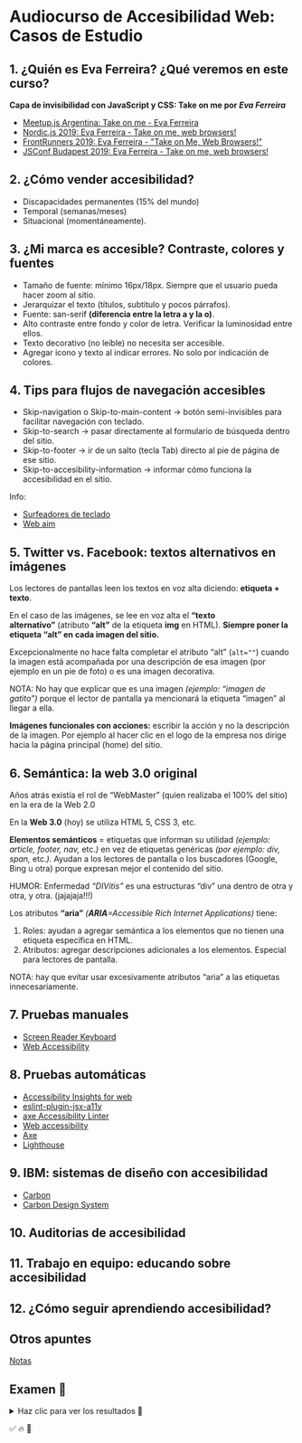 # Audiocurso de Accesibilidad Web: Casos de Estudio

## 1. ¿Quién es Eva Ferreira? ¿Qué veremos en este curso?

**Capa de invisibilidad con JavaScript y CSS: Take on me por _Eva Ferreira_**

- [Meetup.js Argentina: Take on me - Eva Ferreira](https://youtu.be/pAgDRCQLwQs)
- [Nordic.js 2019: Eva Ferreira - Take on me, web browsers!](https://youtu.be/kPEdQU-LEB4)
- [FrontRunners 2019: Eva Ferreira - "Take on Me, Web Browsers!"](https://youtu.be/11DHJISR3b8)
- [JSConf Budapest 2019: Eva Ferreira - Take on me, web browsers!](https://youtu.be/d4gSor3KyIw)

## 2. ¿Cómo vender accesibilidad?

- Discapacidades permanentes (15% del mundo)
- Temporal (semanas/meses)
- Situacional (momentáneamente).

## 3. ¿Mi marca es accesible? Contraste, colores y fuentes

- Tamaño de fuente: mínimo 16px/18px. Siempre que el usuario pueda hacer zoom al sitio.
- Jerarquizar el texto (títulos, subtitulo y pocos párrafos).
- Fuente: san-serif **(diferencia entre la letra a y la o)**.
- Alto contraste entre fondo y color de letra. Verificar la luminosidad entre ellos.
- Texto decorativo (no leíble) no necesita ser accesible.
- Agregar icono y texto al indicar errores. No solo por indicación de colores.

## 4. Tips para flujos de navegación accesibles

- Skip-navigation o Skip-to-main-content → botón semi-invisibles para facilitar navegación con teclado.
- Skip-to-search → pasar directamente al formulario de búsqueda dentro del sitio.
- Skip-to-footer → ir de un salto (tecla Tab) directo al pie de página de ese sitio.
- Skip-to-accesibility-information → informar cómo funciona la accesibilidad en el sitio.

Info:

- [Surfeadores de teclado](https://static.platzi.com/media/public/uploads/clase-4-script_4890012a-40c2-4fb2-983a-24d4ef20b2b2.pdf)
- [Web aim](https://webaim.org/techniques/css/invisiblecontent/)

## 5. Twitter vs. Facebook: textos alternativos en imágenes

Los lectores de pantallas leen los textos en voz alta diciendo: **etiqueta + texto**.

En el caso de las imágenes, se lee en voz alta el **“texto alternativo”** (atributo **“alt”** de la etiqueta **img** en HTML). **Siempre poner la etiqueta “alt” en cada imagen del sitio.**

Excepcionalmente no hace falta completar el atributo “alt” (`alt=""`) cuando la imagen está acompañada por una descripción de esa imagen (por ejemplo en un pie de foto) o es una imagen decorativa.

NOTA: No hay que explicar que es una imagen _(ejemplo: “imagen de gatito”)_ porque el lector de pantalla ya mencionará la etiqueta “imagen” al llegar a ella.

**Imágenes funcionales con acciones:** escribir la acción y no la descripción de la imagen. Por ejemplo al hacer clic en el logo de la empresa nos dirige hacia la página principal (home) del sitio.

## 6. Semántica: la web 3.0 original

Años atrás existía el rol de “WebMaster” (quien realizaba el 100% del sitio) en la era de la Web 2.0

En la **Web 3.0** (hoy) se utiliza HTML 5, CSS 3, etc.

**Elementos semánticos** = etiquetas que informan su utilidad _(ejemplo: article, footer, nav,_ etc._)_ en vez de etiquetas genéricas _(por ejemplo: div, span,_ etc._)_. Ayudan a los lectores de pantalla o los buscadores (Google, Bing u otra) porque expresan mejor el contenido del sitio.

HUMOR: Enfermedad _“DIVitis”_ es una estructuras “div” una dentro de otra y otra, y otra. (jajajaja!!!)

Los atributos **“aria”** _(**ARIA**=Accessible Rich Internet Applications)_ tiene:

1. Roles: ayudan a agregar semántica a los elementos que no tienen una etiqueta específica en HTML.
2. Atributos: agregar descripciones adicionales a los elementos. Especial para lectores de pantalla.

NOTA: hay que evitar usar excesivamente atributos “aria” a las etiquetas innecesariamente.

## 7. Pruebas manuales

- [Screen Reader Keyboard](https://dequeuniversity.com/screenreaders/)
- [Web Accessibility](https://www.udacity.com/course/web-accessibility--ud891)

## 8. Pruebas automáticas

- [Accessibility Insights for web](https://chromewebstore.google.com/detail/accessibility-insights-fo/pbjjkligggfmakdaogkfomddhfmpjeni?hl=en)
- [eslint-plugin-jsx-a11y](https://www.npmjs.com/package/eslint-plugin-jsx-a11y)
- [axe Accessibility Linter](https://marketplace.visualstudio.com/items?itemName=deque-systems.vscode-axe-linter)
- [Web accessibility](https://wave.webaim.org/)
- [Axe](https://www.deque.com/axe/)
- [Lighthouse](https://github.com/GoogleChrome/lighthouse)

## 9. IBM: sistemas de diseño con accesibilidad

- [Carbon](https://carbondesignsystem.com/)
- [Carbon Design System](https://carbondesignsystem.com/guidelines/accessibility/overview/)

## 10. Auditorias de accesibilidad

## 11. Trabajo en equipo: educando sobre accesibilidad

## 12. ¿Cómo seguir aprendiendo accesibilidad?

## Otros apuntes

[Notas](https://docs.google.com/document/d/1KeMnNaJnbblMd1F3X6BM9Cq7iz1U9MaG24Nib_BdBaU/edit#heading=h.af2fcrphgifu)

## Examen 📌
<details>
	<summary>Haz clic para ver los resultados 👀</summary>
	<br/>

1. ¿Al sitio web de qué famosa cantante se le hizo un juicio por falta de accesibilidad?

	- ✅ Beyoncé

2. ¿Cuál es el mejor texto alternativo de un logo que se usa como enlace para volver a la página de inicio?

	- ✅ Ir la inicio.

3. ¿Qué podemos hacer si el estilo del foco predeterminado de los navegadores no le gusta a mi cliente?

	- ✅ Modificar el estilo de foco con CSS.

4. Debes asegurarte de tener la mayor cantidad de código cubierto por unit tests o pruebas unitarias. ¿Cuál estrategia seguirías?

	- ✅ Usar jest y definir un coverage alto.

5. ¿Es indispensable conseguir una calificación de 100/100 al usar Lighthouse o web.dev?

	- ✅ Falso

6. ¿Cómo logramos priorizar eficazmente los issues de accesibilidad que debemos tener en cuenta?

	- ✅ Dependiendo de su nivel de impacto y la cantidad de esfuerzo que requieran.

7. ¿El atributo aria-label sobrescribe la información original del elemento?

	- ✅  Verdadero

8. ¿La semántica surgió con la llegada de HTML5?

	- ✅ Falso

9. ¿Qué herramienta debemos utilizar para verificar que el orden de navegación sea el correcto?

	- ✅ Navegación por teclado.

10. ¿Cuándo debemos encarar la accesibilidad?

	- ✅ Durante todas las etapas del proyecto.

11. Eres la encargada o encargado del "Diario Diabólico". ¿Cómo podrías haber evitado romper la navegación para los usuarios de lectores de pantalla?

	- ✅ Probando mi código con un lector de pantalla antes de enviar cambios a producción.

12. Según la Organización Mundial de la Salud, ¿qué porcentaje de personas en el mundo sufren de algún tipo de discapacidad?

	- ✅ 15%

13. ¿Qué debemos buscar para saber si el contraste de dos colores es aceptable?

	- ✅ La diferencia en la luminosidad de cada color.

14. ¿Qué técnicas usarías para que más personas en tu empresa puedan ayudar a arreglar problemas de accesibilidad?

	- Hablar de accesibilidad en reuniones de planning, para incorporarlo a nuestro workflow diario.
	- ✅ Todas las respuestas son correctas.
	- Ayudar a brindar talleres de capacitación en mi empresa.
	- Pair programming.

15. ¿Podemos usar nuestro design system como un paquete de NPM común y corriente?

	- ✅ Verdadero

16. ¿Cuál es la primera regla de ARIA?

	- ✅ No usar ARIA.

17. ¿Quién debe encargarse de desarrollar el design system?

a ✅ mal
Todos los equipos. Debe ser un trabajo en conjunto.

b
El equipo de diseño.

c
El equipo de QA.

d
El equipo de desarrollo.

18. ¿Cuál de las siguientes es una discapacidad temporal?

	- ✅ Tener una mano enyesada durante un par de semanas.

19. ¿Qué herramienta usarías si buscas MUCHO detalle sobre la semántica de tu sitio web?
Elige la respuesta correcta


a
axe

b ✅ mal
Lighthouse o Web.dev

c
WAVE

20. ¿Es correcto usar un atributo `alt` vacío en imágenes decorativas `(alt="")`?

	- ✅ Verdadero

21. ¿Cuál de las siguientes estrategias NO ayuda a personas con dislexia?

	- ✅ Armando pocos párrafos con mucho texto.

</details>

✅ 
🔥
📌